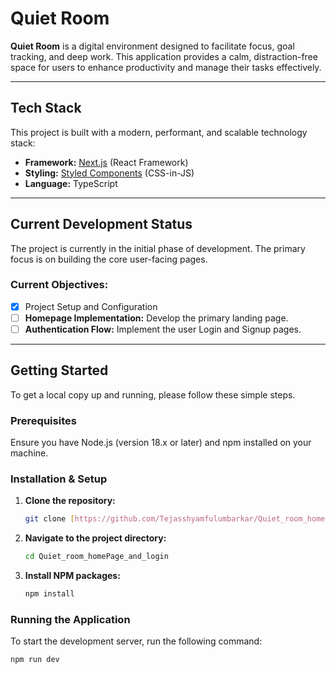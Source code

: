 # Quiet Room

**Quiet Room** is a digital environment designed to facilitate focus, goal tracking, and deep work. This application provides a calm, distraction-free space for users to enhance productivity and manage their tasks effectively.

---

## Tech Stack

This project is built with a modern, performant, and scalable technology stack:

* **Framework:** [Next.js](https://nextjs.org/) (React Framework)
* **Styling:** [Styled Components](https://styled-components.com/) (CSS-in-JS)
* **Language:** TypeScript

---

## Current Development Status

The project is currently in the initial phase of development. The primary focus is on building the core user-facing pages.

### Current Objectives:
* [x] Project Setup and Configuration
* [ ] **Homepage Implementation:** Develop the primary landing page.
* [ ] **Authentication Flow:** Implement the user Login and Signup pages.

---

## Getting Started

To get a local copy up and running, please follow these simple steps.

### Prerequisites

Ensure you have Node.js (version 18.x or later) and npm installed on your machine.

### Installation & Setup

1.  **Clone the repository:**
    ```sh
    git clone [https://github.com/Tejasshyamfulumbarkar/Quiet_room_homePage_and_login.git](https://github.com/Tejasshyamfulumbarkar/Quiet_room_homePage_and_login.git)
    ```

2.  **Navigate to the project directory:**
    ```sh
    cd Quiet_room_homePage_and_login
    ```

3.  **Install NPM packages:**
    ```sh
    npm install
    ```

### Running the Application

To start the development server, run the following command:

```sh
npm run dev